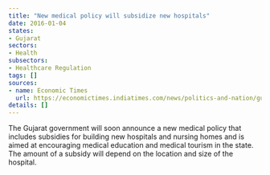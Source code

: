 ```yaml
---
title: "New medical policy will subsidize new hospitals"
date: 2016-01-04
states:
- Gujarat
sectors:
- Health
subsectors:
- Healthcare Regulation
tags: []
sources:
- name: Economic Times
  url: https://economictimes.indiatimes.com/news/politics-and-nation/gujarat-government-to-announce-its-first-medical-policy-within-two-weeks/articleshow/50366073.cms
details: []
---
```


The Gujarat government will soon announce a new medical policy that includes subsidies for building new hospitals and nursing homes and is aimed at encouraging medical education and medical tourism in the state. The amount of a subsidy will depend on the location and size of the hospital.
